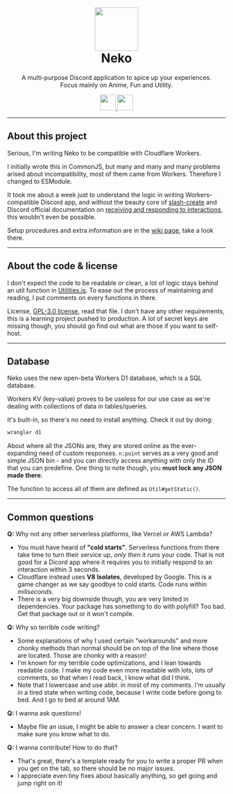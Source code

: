 <h1 align="center"><img src='https://cdn.discordapp.com/avatars/704992714109878312/36238cb1bb35c62b251691553f8380f3?size=128' height='100'><br>Neko</br></h1>
<p align="center">A multi-purpose Discord application to spice up your experiences.<br>Focus mainly on Anime, Fun and Utility.</br></p>
<p align="center">
  <a href="https://forthebadge.com/">
    <img src="https://i.imgur.com/JJkdjKu.png" height="36"/>
  </a>
  <a href="https://workers.cloudflare.com/">
    <img src="https://i.imgur.com/WWKxNLN.png" height="36"/>
  </a>
</p>

---
## About this project

Serious, I'm writing Neko to be compatible with Cloudflare Workers.

I initially wrote this in CommonJS, but many and many and many problems arised about incompatibility, most of them came from Workers. Therefore I changed to ESModule.

It took me about a week just to understand the logic in writing Workers-compatible Discord app, and without the beauty core of [slash-create](https://github.com/Snazzah/slash-create) and Discord official documentation on [receiving and responding to interactions](https://discord.com/developers/docs/interactions/receiving-and-responding), this wouldn't even be possible.

Setup procedures and extra information are in the [wiki page](https://github.com/NekoOfficial/Neko.cf/wiki), take a look there.

---

## About the code & license

I don't expect the code to be readable or clean, a lot of logic stays behind an util function in [Utilities.js](/src/struct/Utilities.js). To ease out the process of maintaining and reading, I put comments on every functions in there.

License, [GPL-3.0 license](/LICENSE), read that file. I don't have any other requirements, this is a learning project pushed to production. A lot of secret keys are missing though, you should go find out what are those if you want to self-host.

---
## Database

Neko uses the new open-beta Workers D1 database, which is a SQL database.

Workers KV (key-value) proves to be useless for our use case as we're dealing with collections of data in tables/queries.

It's built-in, so there's no need to install anything. Check it out by doing:
```bash
wrangler d1
```

About where all the JSONs are, they are stored online as the ever-expanding need of custom responses. `n:point` serves as a very good and simple JSON bin - and you can directly access anything with only the ID that you can predefine. One thing to note though, you **must lock any JSON made there**.

The function to access all of them are defined as `Util#getStatic()`.

---
## Common questions

**Q:** Why not any other serverless platforms, like Vercel or AWS Lambda?

- You must have heard of **"cold starts"**. Serverless functions from there take time to turn their service up, *only then* it runs your code. That is not good for a Dicord app where it requires you to initially respond to an interaction within 3 seconds.
- Cloudflare instead uses **V8 Isolates**, developed by Google. This is a game changer as we say goodbye to cold starts. Code runs within *miliseconds*.
- There is a very big downside though, you are very limited in dependencies. Your package has something to do with polyfill? Too bad. Get that package out or it won't compile.

**Q:** Why so terrible code writing?

- Some explanations of why I used certain "workarounds" and more chonky methods than normal should be on top of the line where those are located. Those are chonky with a reason!
- I'm known for my terrible code optimizations, and I lean towards readable code. I make my code even more readable with lots, lots of comments, so that when I read back, I know what did I think.
- Note that I lowercase and use abbr. in most of my comments. I'm usually in a tired state when writing code, because I write code before going to bed. And I go to bed at around 1AM.

**Q:** I wanna ask questions!

- Maybe file an issue, I might be able to answer a clear concern. I want to make sure you know what to do.

**Q:** I wanna contribute! How to do that?

- That's great, there's a template ready for you to write a proper PR when you get on the tab, so there should be no major issues.
- I appreciate even tiny fixes about basically anything, so get going and jump right on it!